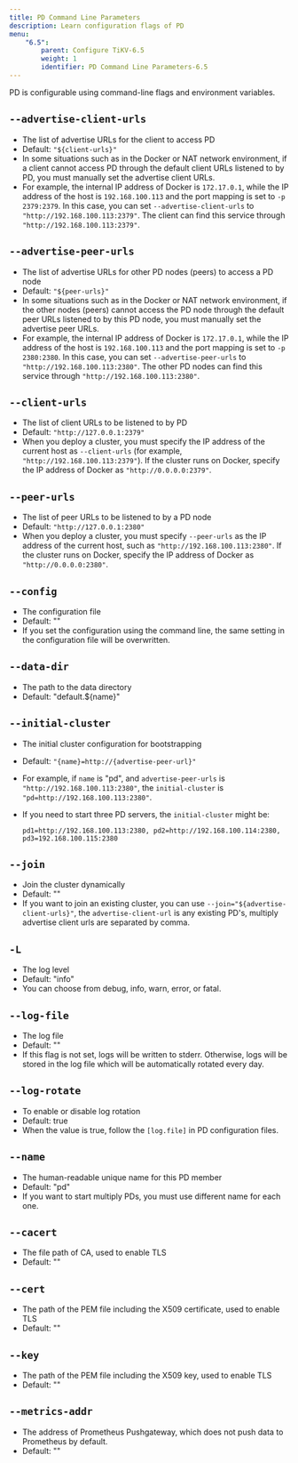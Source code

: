 ```yaml
---
title: PD Command Line Parameters
description: Learn configuration flags of PD
menu:
    "6.5":
        parent: Configure TiKV-6.5
        weight: 1
        identifier: PD Command Line Parameters-6.5
---
```


PD is configurable using command-line flags and environment variables.

## `--advertise-client-urls`

- The list of advertise URLs for the client to access PD
- Default: `"${client-urls}"`
- In some situations such as in the Docker or NAT network environment, if a client cannot access PD through the default client URLs listened to by PD, you must manually set the advertise client URLs.
- For example, the internal IP address of Docker is `172.17.0.1`, while the IP address of the host is `192.168.100.113` and the port mapping is set to `-p 2379:2379`. In this case, you can set `--advertise-client-urls` to `"http://192.168.100.113:2379"`. The client can find this service through `"http://192.168.100.113:2379"`.

## `--advertise-peer-urls`

- The list of advertise URLs for other PD nodes (peers) to access a PD node
- Default: `"${peer-urls}"`
- In some situations such as in the Docker or NAT network environment, if the other nodes (peers) cannot access the PD node through the default peer URLs listened to by this PD node, you must manually set the advertise peer URLs.
- For example, the internal IP address of Docker is `172.17.0.1`, while the IP address of the host is `192.168.100.113` and the port mapping is set to `-p 2380:2380`. In this case, you can set `--advertise-peer-urls` to `"http://192.168.100.113:2380"`. The other PD nodes can find this service through `"http://192.168.100.113:2380"`.

## `--client-urls`

- The list of client URLs to be listened to by PD
- Default: `"http://127.0.0.1:2379"`
- When you deploy a cluster, you must specify the IP address of the current host as `--client-urls` (for example, `"http://192.168.100.113:2379"`). If the cluster runs on Docker, specify the IP address of Docker as `"http://0.0.0.0:2379"`.

## `--peer-urls`

- The list of peer URLs to be listened to by a PD node
- Default: `"http://127.0.0.1:2380"`
- When you deploy a cluster, you must specify `--peer-urls` as the IP address of the current host, such as `"http://192.168.100.113:2380"`. If the cluster runs on Docker, specify the IP address of Docker as `"http://0.0.0.0:2380"`.

## `--config`

- The configuration file
- Default: ""
- If you set the configuration using the command line, the same setting in the configuration file will be overwritten.

## `--data-dir`

- The path to the data directory
- Default: "default.${name}"

## `--initial-cluster`

- The initial cluster configuration for bootstrapping
- Default: `"{name}=http://{advertise-peer-url}"`
- For example, if `name` is "pd", and `advertise-peer-urls` is `"http://192.168.100.113:2380"`, the `initial-cluster` is `"pd=http://192.168.100.113:2380"`.
- If you need to start three PD servers, the `initial-cluster` might be:

    ```
    pd1=http://192.168.100.113:2380, pd2=http://192.168.100.114:2380, pd3=192.168.100.115:2380
    ```

## `--join`

- Join the cluster dynamically
- Default: ""
- If you want to join an existing cluster, you can use `--join="${advertise-client-urls}"`, the `advertise-client-url` is any existing PD's, multiply advertise client urls are separated by comma.

## `-L`

- The log level
- Default: "info"
- You can choose from debug, info, warn, error, or fatal.

## `--log-file`

- The log file
- Default: ""
- If this flag is not set, logs will be written to stderr. Otherwise, logs will be stored in the log file which will be automatically rotated every day.

## `--log-rotate`

- To enable or disable log rotation
- Default: true
- When the value is true, follow the `[log.file]` in PD configuration files.

## `--name`

- The human-readable unique name for this PD member
- Default: "pd"
- If you want to start multiply PDs, you must use different name for each one.

## `--cacert`

- The file path of CA, used to enable TLS
- Default: ""

## `--cert`

- The path of the PEM file including the X509 certificate, used to enable TLS
- Default: ""

## `--key`

- The path of the PEM file including the X509 key, used to enable TLS
- Default: ""

## `--metrics-addr`

- The address of Prometheus Pushgateway, which does not push data to Prometheus by default.
- Default: ""
